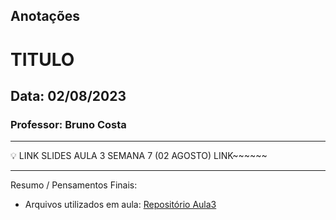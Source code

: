 ## Anotações

# TITULO

## Data: 02/08/2023

### Professor: Bruno Costa

---

💡 LINK SLIDES AULA 3 SEMANA 7 (02 AGOSTO)
LINK~~~~~~

---

Resumo / Pensamentos Finais:

- Arquivos utilizados em aula: [Repositório Aula3](https://github.com/vdr3w/aulasdevinhouse/tree/main/semana7/aula3)
